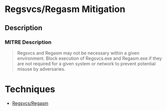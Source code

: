 
# Regsvcs/Regasm Mitigation

## Description

### MITRE Description

> Regsvcs and Regasm may not be necessary within a given environment. Block execution of Regsvcs.exe and Regasm.exe if they are not required for a given system or network to prevent potential misuse by adversaries.


# Techniques


* [Regsvcs/Regasm](../techniques/Regsvcs-Regasm.md)

